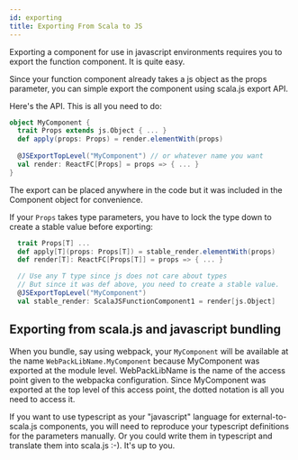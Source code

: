 ```yaml
---
id: exporting
title: Exporting From Scala to JS
---
```


Exporting a component for use in javascript environments requires you to export
the function component. It is quite easy.

Since your function component already takes a js object as the props parameter,
you can simple export the component using scala.js export API.


Here's the API. This is all you need to do:

```scala
object MyComponent {
  trait Props extends js.Object { ... }
  def apply(props: Props) = render.elementWith(props)
  
  @JSExportTopLevel("MyComponent") // or whatever name you want  
  val render: ReactFC[Props] = props => { ... }
}
```

The export can be placed anywhere in the code but it was included in the
Component object for convenience.

If your `Props` takes type parameters, you have to lock the type down
to create a stable value before exporting:

```scala
  trait Props[T] ...
  def apply[T](props: Props[T]) = stable_render.elementWith(props)
  def render[T]: ReactFC[Props[T]] = props => { ... }

  // Use any T type since js does not care about types
  // But since it was def above, you need to create a stable value.
  @JSExportTopLevel("MyComponent")
  val stable_render: ScalaJSFunctionComponent1 = render[js.Object]
```

## Exporting from scala.js and javascript bundling

When you bundle, say using webpack, your `MyComponent` will be available at the
name `WebPackLibName.MyComponent` because MyComponent was exported at the module level.
WebPackLibName is the name of the access point given to the webpacka configuration.
Since MyComponent was exported at the top level of this access point, the
dotted notation is all you need to access it.

If you want to use typescript as your "javascript" language for
external-to-scala.js components, you will need to reproduce your typescript
definitions for the parameters manually. Or you could write them in typescript
and translate them into scala.js :-). It's up to you.
